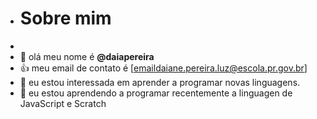 - # Sobre mim
- 
-   👋 olá meu nome é **@daiapereira**
-   👍 meu email de contato é [emaildaiane.pereira.luz@escola.pr.gov.br]
- 👀 eu estou interessada em aprender a programar novas linguagens.
- 🌱 eu estou aprendendo a programar recentemente a linguagen de JavaScript e Scratch
